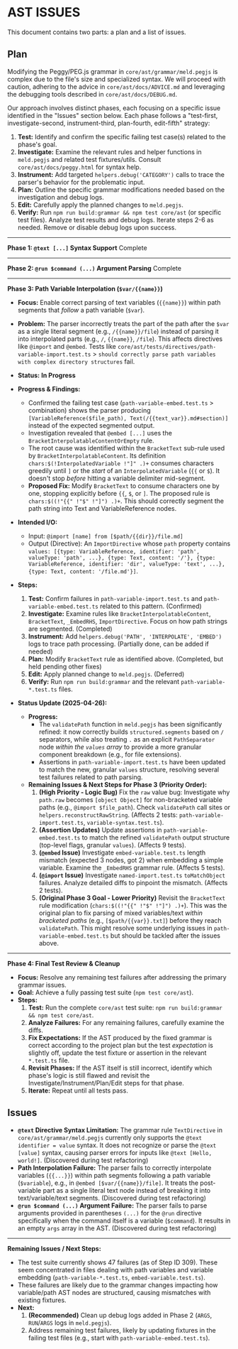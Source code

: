 # AST ISSUES

This document contains two parts: a plan and a list of issues.

## Plan

Modifying the Peggy/PEG.js grammar in `core/ast/grammar/meld.pegjs` is complex due to the file's size and specialized syntax. We will proceed with caution, adhering to the advice in `core/ast/docs/ADVICE.md` and leveraging the debugging tools described in `core/ast/docs/DEBUG.md`.

Our approach involves distinct phases, each focusing on a specific issue identified in the "Issues" section below. Each phase follows a "test-first, investigate-second, instrument-third, plan-fourth, edit-fifth" strategy:

1.  **Test:** Identify and confirm the specific failing test case(s) related to the phase's goal.
2.  **Investigate:** Examine the relevant rules and helper functions in `meld.pegjs` and related test fixtures/utils. Consult `core/ast/docs/peggy.html` for syntax help.
3.  **Instrument:** Add targeted `helpers.debug('CATEGORY')` calls to trace the parser's behavior for the problematic input.
4.  **Plan:** Outline the specific grammar modifications needed based on the investigation and debug logs.
5.  **Edit:** Carefully apply the planned changes to `meld.pegjs`.
6.  **Verify:** Run `npm run build:grammar && npm test core/ast` (or specific test files). Analyze test results and debug logs. Iterate steps 2-6 as needed. Remove or disable debug logs upon success.

---

**Phase 1: `@text [...]` Syntax Support** Complete

---

**Phase 2: `@run $command (...)` Argument Parsing** Complete

---

**Phase 3: Path Variable Interpolation (`$var/{{name}}`)**

*   **Focus:** Enable correct parsing of text variables (`{{name}}`) within path segments that *follow* a path variable (`$var`).
*   **Problem:** The parser incorrectly treats the part of the path after the `$var` as a single literal segment (e.g., `/{{name}}/file`) instead of parsing it into interpolated parts (e.g., `/`, `{{name}}`, `/file`). This affects directives like `@import` and `@embed`. Tests like `core/ast/tests/directives/path-variable-import.test.ts` > `should correctly parse path variables with complex directory structures` fail.
*   **Status:** **In Progress**
*   **Progress & Findings:**
    *   Confirmed the failing test case (`path-variable-embed.test.ts` > combination) shows the parser producing `[VariableReference($file_path), Text(/{{text_var}}.md#section)]` instead of the expected segmented output.
    *   Investigation revealed that `@embed [...]` uses the `BracketInterpolatableContentOrEmpty` rule.
    *   The root cause was identified within the `BracketText` sub-rule used by `BracketInterpolatableContent`. Its definition `chars:$(!InterpolatedVariable !"]" .)+` consumes characters greedily until `]` or the *start* of an `InterpolatedVariable` (`{{` or `$`). It doesn't stop *before* hitting a variable delimiter mid-segment.
    *   **Proposed Fix:** Modify `BracketText` to consume characters one by one, stopping explicitly before `{{`, `$`, or `]`. The proposed rule is `chars:$((!"{{" !"$" !"]") .)+`. This should correctly segment the path string into Text and VariableReference nodes.
*   **Intended I/O:**
    *   Input: `@import [name] from [$path/{{dir}}/file.md]`
    *   Output (Directive): An `ImportDirective` whose `path` property contains `values: [{type: VariableReference, identifier: 'path', valueType: 'path', ...}, {type: Text, content: '/'}, {type: VariableReference, identifier: 'dir', valueType: 'text', ...}, {type: Text, content: '/file.md'}]`.
*   **Steps:**
    1.  **Test:** Confirm failures in `path-variable-import.test.ts` and `path-variable-embed.test.ts` related to this pattern. (Confirmed)
    2.  **Investigate:** Examine rules like `BracketInterpolatableContent`, `BracketText`, `_EmbedRHS`, `ImportDirective`. Focus on how path strings are segmented. (Completed)
    3.  **Instrument:** Add `helpers.debug('PATH', 'INTERPOLATE', 'EMBED')` logs to trace path processing. (Partially done, can be added if needed)
    4.  **Plan:** Modify `BracketText` rule as identified above. (Completed, but held pending other fixes)
    5.  **Edit:** Apply planned change to `meld.pegjs`. (Deferred)
    6.  **Verify:** Run `npm run build:grammar` and the relevant `path-variable-*.test.ts` files.

*   **Status Update (2025-04-26):**
    *   **Progress:**
        *   The `validatePath` function in `meld.pegjs` has been significantly refined: it now correctly builds `structured.segments` based on `/` separators, while also treating `.` as an explicit `PathSeparator` node *within the `values` array* to provide a more granular component breakdown (e.g., for file extensions).
        *   Assertions in `path-variable-import.test.ts` have been updated to match the new, granular `values` structure, resolving several test failures related to path parsing.
    *   **Remaining Issues & Next Steps for Phase 3 (Priority Order):**
        1.  **(High Priority - Logic Bug)** Fix the `raw` value bug: Investigate why `path.raw` becomes `[object Object]` for non-bracketed variable paths (e.g., `@import $file_path`). Check `validatePath` call sites or `helpers.reconstructRawString`. (Affects 2 tests: `path-variable-import.test.ts`, `variable-syntax.test.ts`).
        2.  **(Assertion Updates)** Update assertions in `path-variable-embed.test.ts` to match the refined `validatePath` output structure (top-level flags, granular `values`). (Affects 9 tests).
        3.  **(`@embed` Issue)** Investigate `embed-variable.test.ts` length mismatch (expected 3 nodes, got 2) when embedding a simple variable. Examine the `_EmbedRHS` grammar rule. (Affects 5 tests).
        4.  **(`@import` Issue)** Investigate `named-import.test.ts` `toMatchObject` failures. Analyze detailed diffs to pinpoint the mismatch. (Affects 2 tests).
        5.  **(Original Phase 3 Goal - Lower Priority)** Revisit the `BracketText` rule modification (`chars:$((!"{{" !"$" !"]") .)+`). This was the original plan to fix parsing of mixed variables/text *within bracketed paths* (e.g., `[$path/{{var}}.txt]`) before they reach `validatePath`. This might resolve some underlying issues in `path-variable-embed.test.ts` but should be tackled after the issues above.

---
**Phase 4: Final Test Review & Cleanup**

*   **Focus:** Resolve any remaining test failures after addressing the primary grammar issues.
*   **Goal:** Achieve a fully passing test suite (`npm test core/ast`).
*   **Steps:**
    1.  **Test:** Run the complete `core/ast` test suite: `npm run build:grammar && npm test core/ast`.
    2.  **Analyze Failures:** For any remaining failures, carefully examine the diffs.
    3.  **Fix Expectations:** If the AST produced by the fixed grammar is correct according to the project plan but the test *expectation* is slightly off, update the test fixture or assertion in the relevant `*.test.ts` file.
    4.  **Revisit Phases:** If the AST itself is still incorrect, identify which phase's logic is still flawed and revisit the Investigate/Instrument/Plan/Edit steps for that phase.
    5.  **Iterate:** Repeat until all tests pass.

## Issues

*   **`@text` Directive Syntax Limitation:** The grammar rule `TextDirective` in `core/ast/grammar/meld.pegjs` currently only supports the `@text identifier = value` syntax. It does not recognize or parse the `@text [value]` syntax, causing parser errors for inputs like `@text [Hello, world!]`. (Discovered during test refactoring)
*   **Path Interpolation Failure:** The parser fails to correctly interpolate variables (`{{...}}`) within path segments following a path variable (`$variable`), e.g., in `@embed [$var/{{name}}/file]`. It treats the post-variable part as a single literal text node instead of breaking it into text/variable/text segments. (Discovered during test refactoring)
*   **`@run $command (...)` Argument Failure:** The parser fails to parse arguments provided in parentheses `(...)` for the `@run` directive specifically when the command itself is a variable (`$command`). It results in an empty `args` array in the AST. (Discovered during test refactoring)

---

**Remaining Issues / Next Steps:**

*   The test suite currently shows 47 failures (as of Step ID 309). These seem concentrated in files dealing with path variables and variable embedding (`path-variable-*.test.ts`, `embed-variable.test.ts`).
*   These failures are likely due to the grammar changes impacting how variable/path AST nodes are structured, causing mismatches with existing fixtures.
*   **Next:**
    1.  **(Recommended)** Clean up debug logs added in Phase 2 (`ARGS`, `RUN`/`ARGS` logs in `meld.pegjs`).
    2.  Address remaining test failures, likely by updating fixtures in the failing test files (e.g., start with `path-variable-embed.test.ts`).
